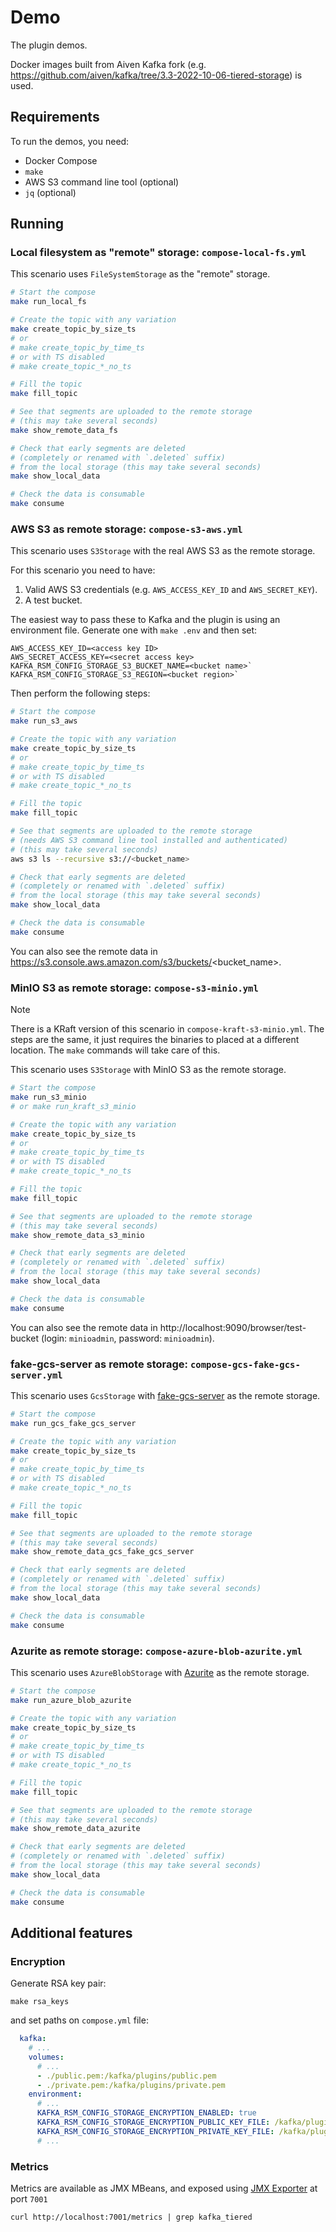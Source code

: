 # Demo

The plugin demos.

Docker images built from Aiven Kafka fork (e.g. https://github.com/aiven/kafka/tree/3.3-2022-10-06-tiered-storage) is used.

## Requirements

To run the demos, you need:
- Docker Compose
- `make`
- AWS S3 command line tool (optional)
- `jq` (optional)

## Running

### Local filesystem as "remote" storage: `compose-local-fs.yml`

This scenario uses `FileSystemStorage` as the "remote" storage.

```bash
# Start the compose
make run_local_fs

# Create the topic with any variation
make create_topic_by_size_ts
# or
# make create_topic_by_time_ts
# or with TS disabled
# make create_topic_*_no_ts

# Fill the topic
make fill_topic

# See that segments are uploaded to the remote storage
# (this may take several seconds)
make show_remote_data_fs

# Check that early segments are deleted
# (completely or renamed with `.deleted` suffix)
# from the local storage (this may take several seconds)
make show_local_data

# Check the data is consumable
make consume
```

### AWS S3 as remote storage: `compose-s3-aws.yml`

This scenario uses `S3Storage` with the real AWS S3 as the remote storage.

For this scenario you need to have:
1. Valid AWS S3 credentials (e.g. `AWS_ACCESS_KEY_ID` and `AWS_SECRET_KEY`).
2. A test bucket.

The easiest way to pass these to Kafka and the plugin is using an environment file. Generate one with `make .env` and then set:
```
AWS_ACCESS_KEY_ID=<access key ID>
AWS_SECRET_ACCESS_KEY=<secret access key>
KAFKA_RSM_CONFIG_STORAGE_S3_BUCKET_NAME=<bucket name>`
KAFKA_RSM_CONFIG_STORAGE_S3_REGION=<bucket region>`
```

Then perform the following steps:

```bash
# Start the compose
make run_s3_aws

# Create the topic with any variation
make create_topic_by_size_ts
# or
# make create_topic_by_time_ts
# or with TS disabled
# make create_topic_*_no_ts

# Fill the topic
make fill_topic

# See that segments are uploaded to the remote storage
# (needs AWS S3 command line tool installed and authenticated)
# (this may take several seconds)
aws s3 ls --recursive s3://<bucket_name>

# Check that early segments are deleted
# (completely or renamed with `.deleted` suffix)
# from the local storage (this may take several seconds)
make show_local_data

# Check the data is consumable
make consume
```

You can also see the remote data in https://s3.console.aws.amazon.com/s3/buckets/<bucket_name>.

### MinIO S3 as remote storage: `compose-s3-minio.yml`

> [!NOTE]
> There is a KRaft version of this scenario in `compose-kraft-s3-minio.yml`.
> The steps are the same, it just requires the binaries to placed at a different location.
> The `make` commands will take care of this.

This scenario uses `S3Storage` with MinIO S3 as the remote storage.

```bash
# Start the compose
make run_s3_minio
# or make run_kraft_s3_minio

# Create the topic with any variation
make create_topic_by_size_ts
# or
# make create_topic_by_time_ts
# or with TS disabled
# make create_topic_*_no_ts

# Fill the topic
make fill_topic

# See that segments are uploaded to the remote storage
# (this may take several seconds)
make show_remote_data_s3_minio

# Check that early segments are deleted
# (completely or renamed with `.deleted` suffix)
# from the local storage (this may take several seconds)
make show_local_data

# Check the data is consumable
make consume
```

You can also see the remote data in http://localhost:9090/browser/test-bucket (login: `minioadmin`, password: `minioadmin`).

### fake-gcs-server as remote storage: `compose-gcs-fake-gcs-server.yml`

This scenario uses `GcsStorage` with [fake-gcs-server](https://github.com/fsouza/fake-gcs-server) as the remote storage.

```bash
# Start the compose
make run_gcs_fake_gcs_server

# Create the topic with any variation
make create_topic_by_size_ts
# or
# make create_topic_by_time_ts
# or with TS disabled
# make create_topic_*_no_ts

# Fill the topic
make fill_topic

# See that segments are uploaded to the remote storage
# (this may take several seconds)
make show_remote_data_gcs_fake_gcs_server

# Check that early segments are deleted
# (completely or renamed with `.deleted` suffix)
# from the local storage (this may take several seconds)
make show_local_data

# Check the data is consumable
make consume
```

### Azurite as remote storage: `compose-azure-blob-azurite.yml`

This scenario uses `AzureBlobStorage` with [Azurite](https://learn.microsoft.com/en-us/azure/storage/common/storage-use-azurite) as the remote storage.

```bash
# Start the compose
make run_azure_blob_azurite

# Create the topic with any variation
make create_topic_by_size_ts
# or
# make create_topic_by_time_ts
# or with TS disabled
# make create_topic_*_no_ts

# Fill the topic
make fill_topic

# See that segments are uploaded to the remote storage
# (this may take several seconds)
make show_remote_data_azurite

# Check that early segments are deleted
# (completely or renamed with `.deleted` suffix)
# from the local storage (this may take several seconds)
make show_local_data

# Check the data is consumable
make consume
```

## Additional features

### Encryption

Generate RSA key pair:

```shell
make rsa_keys
```

and set paths on `compose.yml` file:

```yaml
  kafka:
    # ...
    volumes:
      # ...
      - ./public.pem:/kafka/plugins/public.pem
      - ./private.pem:/kafka/plugins/private.pem
    environment:
      # ...
      KAFKA_RSM_CONFIG_STORAGE_ENCRYPTION_ENABLED: true
      KAFKA_RSM_CONFIG_STORAGE_ENCRYPTION_PUBLIC_KEY_FILE: /kafka/plugins/public.pem
      KAFKA_RSM_CONFIG_STORAGE_ENCRYPTION_PRIVATE_KEY_FILE: /kafka/plugins/private.pem
      # ...
```

### Metrics

Metrics are available as JMX MBeans, and exposed using [JMX Exporter](https://github.com/prometheus/jmx_exporter) at port `7001`

```shell
curl http://localhost:7001/metrics | grep kafka_tiered
```
